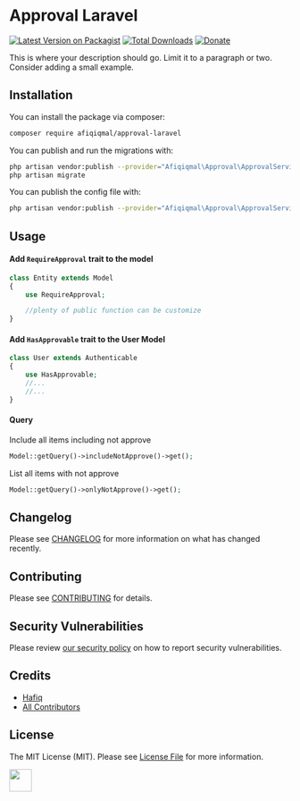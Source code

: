 # Approval Laravel

[![Latest Version on Packagist](https://img.shields.io/packagist/v/afiqiqmal/approval-laravel.svg?style=flat-square)](https://packagist.org/packages/afiqiqmal/approval-laravel)
[![Total Downloads](https://img.shields.io/packagist/dt/afiqiqmal/approval-laravel.svg?style=flat-square)](https://packagist.org/packages/afiqiqmal/approval-laravel)
[![Donate](https://img.shields.io/badge/Donate-PayPal-green.svg)](https://www.paypal.com/paypalme/mhi9388?locale.x=en_US)

This is where your description should go. Limit it to a paragraph or two. Consider adding a small example.

## Installation

You can install the package via composer:

```bash
composer require afiqiqmal/approval-laravel
```

You can publish and run the migrations with:

```bash
php artisan vendor:publish --provider="Afiqiqmal\Approval\ApprovalServiceProvider" --tag="migrations"
php artisan migrate
```

You can publish the config file with:
```bash
php artisan vendor:publish --provider="Afiqiqmal\Approval\ApprovalServiceProvider" --tag="config"
```

## Usage

#### Add `RequireApproval` trait to the model

```php
class Entity extends Model
{
    use RequireApproval;

    //plenty of public function can be customize
}
```

#### Add `HasApprovable` trait to the User Model
```php
class User extends Authenticable
{
    use HasApprovable;
    //...
    //...
}
```

#### Query

Include all items including not approve

```php
Model::getQuery()->includeNotApprove()->get(); 
```

List all items with not approve

```php
Model::getQuery()->onlyNotApprove()->get(); 
```



## Changelog

Please see [CHANGELOG](CHANGELOG.md) for more information on what has changed recently.

## Contributing

Please see [CONTRIBUTING](.github/CONTRIBUTING.md) for details.

## Security Vulnerabilities

Please review [our security policy](../../security/policy) on how to report security vulnerabilities.

## Credits

- [Hafiq](https://github.com/afiqiqmal)
- [All Contributors](../../contributors)

## License

The MIT License (MIT). Please see [License File](LICENSE.md) for more information.

<a href="https://www.paypal.com/paypalme/mhi9388?locale.x=en_US"><img src="https://i.imgur.com/Y2gqr2j.png" height="40"></a>  

